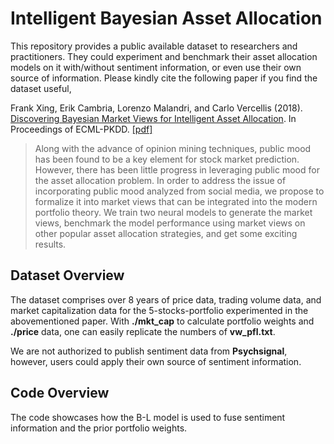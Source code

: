 # Intelligent Bayesian Asset Allocation

This repository provides a public available dataset to researchers and practitioners. They could experiment and benchmark their asset allocation models on it with/without sentiment information, or even use their own source of information. Please kindly cite the following paper if you find the dataset useful,  

Frank Xing, Erik Cambria, Lorenzo Malandri, and Carlo Vercellis (2018). [Discovering Bayesian Market Views for Intelligent Asset Allocation](https://link.springer.com/chapter/10.1007%2F978-3-030-10997-4_8). In Proceedings of ECML-PKDD. [[pdf]](https://arxiv.org/pdf/1802.09911.pdf)
> Along with the advance of opinion mining techniques, public mood has been found to be a key element for stock market prediction. However, there has been little progress in leveraging public mood for the asset allocation problem. In order to address the issue of incorporating public mood analyzed from social media, we propose to formalize it into market views that can be integrated into the
modern portfolio theory. We train two neural models to generate the market views, benchmark the model performance using market views on other popular asset allocation strategies, and get some exciting results.

## Dataset Overview

The dataset comprises over 8 years of price data, trading volume data, and market capitalization data for the 5-stocks-portfolio experimented in the abovementioned paper. With **./mkt_cap** to calculate portfolio weights and **./price** data, one can easily replicate the numbers of **vw_pfl.txt**.

We are not authorized to publish sentiment data from **Psychsignal**, however, users could apply their own source of sentiment information. 

## Code Overview

The code showcases how the B-L model is used to fuse sentiment information and the prior portfolio weights.

